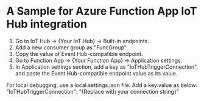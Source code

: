 # A Sample for Azure Function App IoT Hub integration

1. Go to IoT Hub -> {Your IoT Hub} -> Built-in endpoints.
2. Add a new consumer group as "FuncGroup".
3. Copy the value of Event Hub-compatible endpoint.
4. Go to Function App -> {Your Function App} -> Application settings.
5. In Application settings section, add a key as "IoTHubTriggerConnection", and paste the Event Hub-compatible endpoint value as its value.

For local debugging, use a local.settings.json file. Add a key.value as below:
"IoTHubTriggerConnection": "{Replace with your connection string}"
